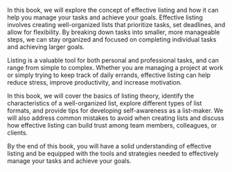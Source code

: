 
In this book, we will explore the concept of effective listing and how it can help you manage your tasks and achieve your goals. Effective listing involves creating well-organized lists that prioritize tasks, set deadlines, and allow for flexibility. By breaking down tasks into smaller, more manageable steps, we can stay organized and focused on completing individual tasks and achieving larger goals.

Listing is a valuable tool for both personal and professional tasks, and can range from simple to complex. Whether you are managing a project at work or simply trying to keep track of daily errands, effective listing can help reduce stress, improve productivity, and increase motivation.

In this book, we will cover the basics of listing theory, identify the characteristics of a well-organized list, explore different types of list formats, and provide tips for developing self-awareness as a list-maker. We will also address common mistakes to avoid when creating lists and discuss how effective listing can build trust among team members, colleagues, or clients.

By the end of this book, you will have a solid understanding of effective listing and be equipped with the tools and strategies needed to effectively manage your tasks and achieve your goals.
